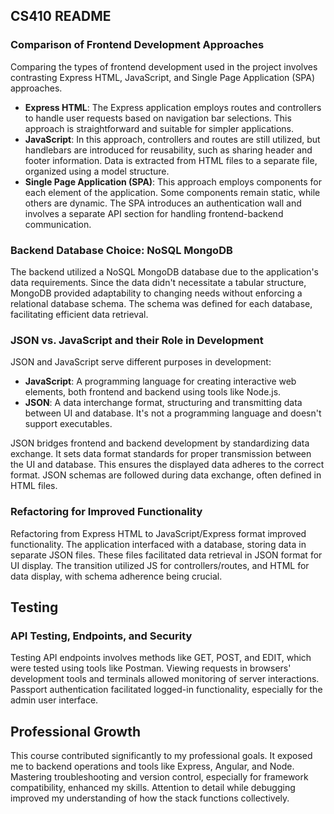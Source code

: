## CS410 README

### Comparison of Frontend Development Approaches

Comparing the types of frontend development used in the project involves contrasting Express HTML, JavaScript, and Single Page Application (SPA) approaches.

- **Express HTML**: The Express application employs routes and controllers to handle user requests based on navigation bar selections. This approach is straightforward and suitable for simpler applications.
- **JavaScript**: In this approach, controllers and routes are still utilized, but handlebars are introduced for reusability, such as sharing header and footer information. Data is extracted from HTML files to a separate file, organized using a model structure.
- **Single Page Application (SPA)**: This approach employs components for each element of the application. Some components remain static, while others are dynamic. The SPA introduces an authentication wall and involves a separate API section for handling frontend-backend communication.

### Backend Database Choice: NoSQL MongoDB

The backend utilized a NoSQL MongoDB database due to the application's data requirements. Since the data didn't necessitate a tabular structure, MongoDB provided adaptability to changing needs without enforcing a relational database schema. The schema was defined for each database, facilitating efficient data retrieval.

### JSON vs. JavaScript and their Role in Development

JSON and JavaScript serve different purposes in development:

- **JavaScript**: A programming language for creating interactive web elements, both frontend and backend using tools like Node.js.
- **JSON**: A data interchange format, structuring and transmitting data between UI and database. It's not a programming language and doesn't support executables.

JSON bridges frontend and backend development by standardizing data exchange. It sets data format standards for proper transmission between the UI and database. This ensures the displayed data adheres to the correct format. JSON schemas are followed during data exchange, often defined in HTML files.

### Refactoring for Improved Functionality

Refactoring from Express HTML to JavaScript/Express format improved functionality. The application interfaced with a database, storing data in separate JSON files. These files facilitated data retrieval in JSON format for UI display. The transition utilized JS for controllers/routes, and HTML for data display, with schema adherence being crucial.

## Testing

### API Testing, Endpoints, and Security

Testing API endpoints involves methods like GET, POST, and EDIT, which were tested using tools like Postman. Viewing requests in browsers' development tools and terminals allowed monitoring of server interactions. Passport authentication facilitated logged-in functionality, especially for the admin user interface.

## Professional Growth

This course contributed significantly to my professional goals. It exposed me to backend operations and tools like Express, Angular, and Node. Mastering troubleshooting and version control, especially for framework compatibility, enhanced my skills. Attention to detail while debugging improved my understanding of how the stack functions collectively.

